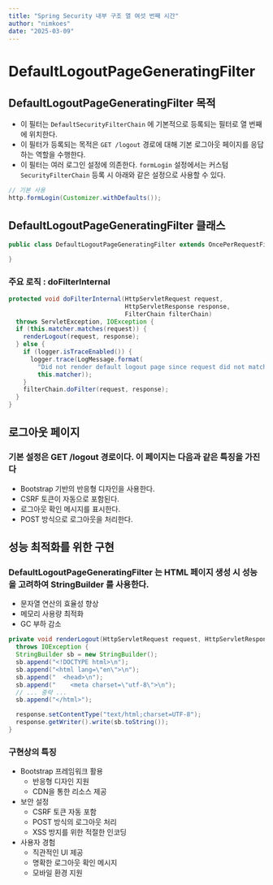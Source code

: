 ```yaml
---
title: "Spring Security 내부 구조 열 여섯 번째 시간"
author: "nimkoes"
date: "2025-03-09"
---
```


# DefaultLogoutPageGeneratingFilter

## DefaultLogoutPageGeneratingFilter 목적

- 이 필터는 `DefaultSecurityFilterChain` 에 기본적으로 등록되는 필터로 열 번째에 위치한다.
- 이 필터가 등록되는 목적은 `GET /logout` 경로에 대해 기본 로그아웃 페이지를 응답하는 역할을 수행한다.
- 이 필터는 여러 로그인 설정에 의존한다. `formLogin` 설정에서는 커스텀 `SecurityFilterChain` 등록 시 아래와 같은 설정으로 사용할 수 있다.

```java
// 기본 사용
http.formLogin(Customizer.withDefaults());
```

## DefaultLogoutPageGeneratingFilter 클래스

```java
public class DefaultLogoutPageGeneratingFilter extends OncePerRequestFilter {

}
```

### 주요 로직 : doFilterInternal

```java
protected void doFilterInternal(HttpServletRequest request,
                                HttpServletResponse response,
                                FilterChain filterChain)
  throws ServletException, IOException {
  if (this.matcher.matches(request)) {
    renderLogout(request, response);
  } else {
    if (logger.isTraceEnabled()) {
      logger.trace(LogMessage.format(
        "Did not render default logout page since request did not match [%s]",
        this.matcher));
    }
    filterChain.doFilter(request, response);
  }
}
```

## 로그아웃 페이지

### 기본 설정은 GET /logout 경로이다. 이 페이지는 다음과 같은 특징을 가진다

- Bootstrap 기반의 반응형 디자인을 사용한다.
- CSRF 토큰이 자동으로 포함된다.
- 로그아웃 확인 메시지를 표시한다.
- POST 방식으로 로그아웃을 처리한다.

## 성능 최적화를 위한 구현

### DefaultLogoutPageGeneratingFilter 는 HTML 페이지 생성 시 성능을 고려하여 StringBuilder 를 사용한다.

- 문자열 연산의 효율성 향상
- 메모리 사용량 최적화
- GC 부하 감소

```java
private void renderLogout(HttpServletRequest request, HttpServletResponse response)
  throws IOException {
  StringBuilder sb = new StringBuilder();
  sb.append("<!DOCTYPE html>\n");
  sb.append("<html lang=\"en\">\n");
  sb.append("  <head>\n");
  sb.append("    <meta charset=\"utf-8\">\n");
  // ... 중략 ...
  sb.append("</html>");

  response.setContentType("text/html;charset=UTF-8");
  response.getWriter().write(sb.toString());
}
```

### 구현상의 특징

- Bootstrap 프레임워크 활용
  - 반응형 디자인 지원
  - CDN을 통한 리소스 제공
- 보안 설정
  - CSRF 토큰 자동 포함
  - POST 방식의 로그아웃 처리
  - XSS 방지를 위한 적절한 인코딩
- 사용자 경험
  - 직관적인 UI 제공
  - 명확한 로그아웃 확인 메시지
  - 모바일 환경 지원
